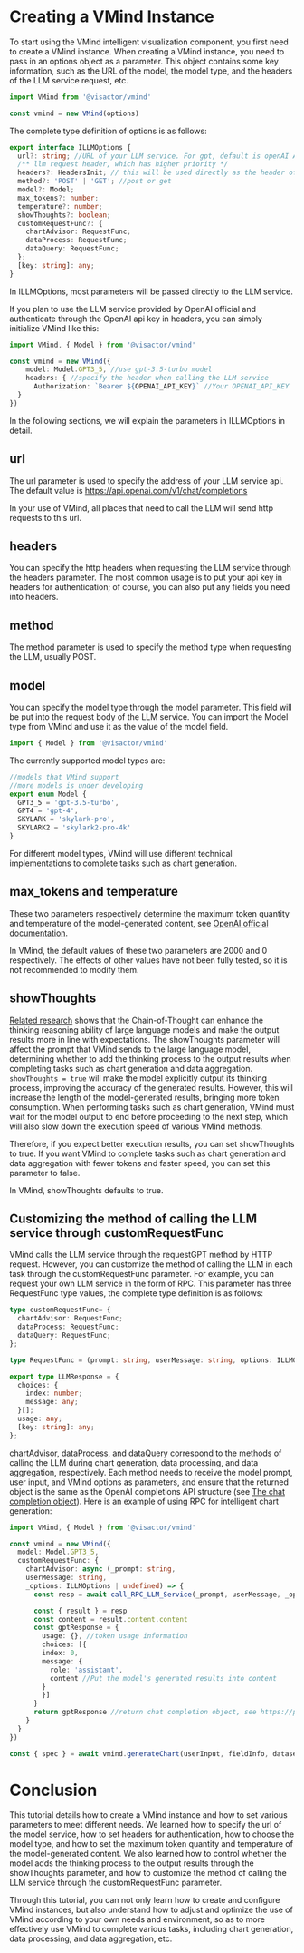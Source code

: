
# Creating a VMind Instance
To start using the VMind intelligent visualization component, you first need to create a VMind instance. When creating a VMind instance, you need to pass in an options object as a parameter. This object contains some key information, such as the URL of the model, the model type, and the headers of the LLM service request, etc.
```ts
import VMind from '@visactor/vmind'

const vmind = new VMind(options)
```

The complete type definition of options is as follows:

```ts
export interface ILLMOptions {
  url?: string; //URL of your LLM service. For gpt, default is openAI API.
  /** llm request header, which has higher priority */
  headers?: HeadersInit; // this will be used directly as the header of the LLM request.
  method?: 'POST' | 'GET'; //post or get
  model?: Model;
  max_tokens?: number;
  temperature?: number;
  showThoughts?: boolean;
  customRequestFunc?: {
    chartAdvisor: RequestFunc;
    dataProcess: RequestFunc;
    dataQuery: RequestFunc;
  };
  [key: string]: any;
}

```
In ILLMOptions, most parameters will be passed directly to the LLM service.

If you plan to use the LLM service provided by OpenAI official and authenticate through the OpenAI api key in headers, you can simply initialize VMind like this:
```ts
import VMind, { Model } from '@visactor/vmind'

const vmind = new VMind({
    model: Model.GPT3_5, //use gpt-3.5-turbo model
    headers: { //specify the header when calling the LLM service
      Authorization: `Bearer ${OPENAI_API_KEY}` //Your OPENAI_API_KEY
  }
})
```
In the following sections, we will explain the parameters in ILLMOptions in detail.

## url
The url parameter is used to specify the address of your LLM service api. The default value is https://api.openai.com/v1/chat/completions

In your use of VMind, all places that need to call the LLM will send http requests to this url.

## headers
You can specify the http headers when requesting the LLM service through the headers parameter. The most common usage is to put your api key in headers for authentication; of course, you can also put any fields you need into headers.

## method
The method parameter is used to specify the method type when requesting the LLM, usually POST.

## model
You can specify the model type through the model parameter. This field will be put into the request body of the LLM service. You can import the Model type from VMind and use it as the value of the model field.
```ts
import { Model } from '@visactor/vmind'
```

The currently supported model types are:
```ts
//models that VMind support
//more models is under developing
export enum Model {
  GPT3_5 = 'gpt-3.5-turbo',
  GPT4 = 'gpt-4',
  SKYLARK = 'skylark-pro',
  SKYLARK2 = 'skylark2-pro-4k'
}
```

For different model types, VMind will use different technical implementations to complete tasks such as chart generation.

## max_tokens and temperature
These two parameters respectively determine the maximum token quantity and temperature of the model-generated content, see [OpenAI official documentation](https://platform.openai.com/docs/api-reference/chat/create).

In VMind, the default values of these two parameters are 2000 and 0 respectively. The effects of other values have not been fully tested, so it is not recommended to modify them.

## showThoughts
[Related research](https://arxiv.org/abs/2201.11903) shows that the Chain-of-Thought can enhance the thinking reasoning ability of large language models and make the output results more in line with expectations. The showThoughts parameter will affect the prompt that VMind sends to the large language model, determining whether to add the thinking process to the output results when completing tasks such as chart generation and data aggregation. `showThoughts = true` will make the model explicitly output its thinking process, improving the accuracy of the generated results. However, this will increase the length of the model-generated results, bringing more token consumption. When performing tasks such as chart generation, VMind must wait for the model output to end before proceeding to the next step, which will also slow down the execution speed of various VMind methods.

Therefore, if you expect better execution results, you can set showThoughts to true. If you want VMind to complete tasks such as chart generation and data aggregation with fewer tokens and faster speed, you can set this parameter to false.

In VMind, showThoughts defaults to true.

## Customizing the method of calling the LLM service through customRequestFunc

VMind calls the LLM service through the requestGPT method by HTTP request. However, you can customize the method of calling the LLM in each task through the customRequestFunc parameter. For example, you can request your own LLM service in the form of RPC.
This parameter has three RequestFunc type values, the complete type definition is as follows:
```ts
type customRequestFunc= {
  chartAdvisor: RequestFunc;
  dataProcess: RequestFunc;
  dataQuery: RequestFunc;
};

type RequestFunc = (prompt: string, userMessage: string, options: ILLMOptions | undefined) => Promise<LLMResponse>;

export type LLMResponse = {
  choices: {
    index: number;
    message: any;
  }[];
  usage: any;
  [key: string]: any;
};
```

chartAdvisor, dataProcess, and dataQuery correspond to the methods of calling the LLM during chart generation, data processing, and data aggregation, respectively. Each method needs to receive the model prompt, user input, and VMind options as parameters, and ensure that the returned object is the same as the OpenAI completions API structure (see [The chat completion object](https://platform.openai.com/docs/api-reference/chat/object)).
Here is an example of using RPC for intelligent chart generation:
```ts
import VMind, { Model } from '@visactor/vmind'

const vmind = new VMind({
  model: Model.GPT3_5,
  customRequestFunc: {
    chartAdvisor: async (_prompt: string,
    userMessage: string,
    _options: ILLMOptions | undefined) => {
      const resp = await call_RPC_LLM_Service(_prompt, userMessage, _options)

      const { result } = resp
      const content = result.content.content
      const gptResponse = {
        usage: {}, //token usage information
        choices: [{
        index: 0,
        message: {
          role: 'assistant',
          content //Put the model's generated results into content
        }
        }]
      }
      return gptResponse //return chat completion object, see https://platform.openai.com/docs/api-reference/chat/object
    }
  }
})

const { spec } = await vmind.generateChart(userInput, fieldInfo, dataset); //Call generateChart for chart generation

```

# Conclusion
This tutorial details how to create a VMind instance and how to set various parameters to meet different needs. We learned how to specify the url of the model service, how to set headers for authentication, how to choose the model type, and how to set the maximum token quantity and temperature of the model-generated content. We also learned how to control whether the model adds the thinking process to the output results through the showThoughts parameter, and how to customize the method of calling the LLM service through the customRequestFunc parameter.

Through this tutorial, you can not only learn how to create and configure VMind instances, but also understand how to adjust and optimize the use of VMind according to your own needs and environment, so as to more effectively use VMind to complete various tasks, including chart generation, data processing, and data aggregation, etc.

